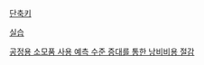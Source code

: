 [단축키](https://gist.github.com/heuiy/64d02ce5bf1ca144f43c7680e5edf9eb)

[실습](https://github.com/heuiy/CoP_finished/blob/main/data/211006.r)

[공정용 소모품 사용 예측 수준 증대를 통한 낭비비용 절감](https://colab.research.google.com/drive/1IpcopLz5Mzc_JVaYB-WKzrGtkaHbTd5O?usp=sharing)
